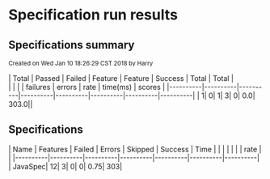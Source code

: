 # Specification run results

## Specifications summary

<small>Created on Wed Jan 10 18:26:29 CST 2018 by Harry</small>



|   Total  |  Passed  |  Failed  | Feature  |  Feature |  Success | Total    |  Total   |                          
|          |          |          | failures |  errors  |  rate    | time(ms) |  scores  |
|----------|----------|----------|----------|----------|----------|----------|----------|
|         1|         0|         1|         3|         0|       0.0|     303.0||



## Specifications


|   Name   | Features |  Failed  |  Errors  |  Skipped | Success  |   Time   |
|          |          |          |          |          |   rate   |          |
|----------|----------|----------|----------|----------|----------|----------|
|  JavaSpec|        12|         3|         0|         0|      0.75|       303|


